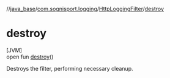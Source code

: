 //[java_base](../../../index.md)/[com.sognisport.logging](../index.md)/[HttpLoggingFilter](index.md)/[destroy](destroy.md)

# destroy

[JVM]\
open fun [destroy](destroy.md)()

Destroys the filter, performing necessary cleanup.
